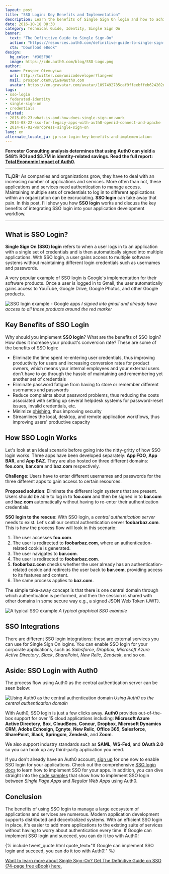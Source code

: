 ```yaml
---
layout: post
title: "SSO Login: Key Benefits and Implementation"
description: Learn the benefits of Single Sign On login and how to achieve it with Auth0
date: 2016-10-18 08:30
category: Technical Guide, Identity, Single Sign On
banner:
  text: "The Definitive Guide to Single Sign-On"
  action: "https://resources.auth0.com/definitive-guide-to-single-sign-on/?utm_source=blog"
  cta: "Download eBook"
design:
  bg_color: "#305F96"
  image: https://cdn.auth0.com/blog/SSO-Logo.png
author:
  name: Prosper Otemuyiwa
  url: http://twitter.com/unicodeveloper?lang=en
  mail: prosper.otemuyiwa@auth0.com
  avatar: https://en.gravatar.com/avatar/1097492785caf9ffeebffeb624202d8f?s=200
tags:
- sso-login
- federated-identity
- single-sign-on
- credentials
related:
- 2015-09-23-what-is-and-how-does-single-sign-on-work
- 2014-08-22-sso-for-legacy-apps-with-auth0-openid-connect-and-apache
- 2014-07-02-wordpress-single-sign-on
lang: en
alternate_locale_ja: jp-sso-login-key-benefits-and-implementation
---
```


<div class="alert alert-info alert-icon">
  <i class="icon-budicon-500"></i>
  <strong>Forrester Consulting analysis determines that using Auth0 can yield a 548% ROI and $3.7M in identity-related savings. Read the full report: <a href="https://resources.auth0.com/forrester-tei-research-case-study/">Total Economic Impact of Auth0</a>.</strong>
</div>

---

**TL;DR:** As companies and organizations grow, they have to deal with an increasing number of applications and services. More often than not, these applications and services need authentication to manage access. Maintaining multiple sets of credentials to log in to different applications within an organization can be excruciating. **SSO login** can take away that pain. In this post, I'll show you how **SSO login** works and discuss the key benefits of integrating SSO login into your application development workflow.

---

## What is SSO Login?

**Single Sign On (SSO) login** refers to when a user logs in to an application with a single set of credentials and is then automatically signed into multiple applications. With SSO login, a user gains access to multiple software systems without maintaining different login credentials such as usernames and passwords.

A very popular example of SSO login is Google's implementation for their software products. Once a user is logged in to Gmail, the user automatically gains access to YouTube, Google Drive, Google Photos, and other Google products.

![SSO login example - Google apps](https://cdn.auth0.com/blog/sso-google-upload.png)
_I signed into gmail and already have access to all those products around the red marker_

## Key Benefits of SSO Login

Why should you implement **SSO login**? What are the benefits of SSO login? How does it increase your product's conversion rate? These are some of the benefits of SSO login:

* Eliminate the time spent re-entering user credentials, thus improving productivity for users and increasing conversion rates for product owners, which means your internal employees and your external users don't have to go through the hassle of maintaining and remembering yet another set of credentials
* Eliminate password fatigue from having to store or remember different usernames and passwords
* Reduce complaints about password problems, thus reducing the costs associated with setting up several helpdesk systems for password-reset issues, invalid credentials, etc.
* Minimize [phishing](https://en.wikipedia.org/wiki/Phishing), thus improving security
* Streamlines the local, desktop, and remote application workflows, thus improving users' productive capacity

## How SSO Login Works

Let's look at an ideal scenario before going into the nitty-gritty of how SSO login works. Three apps have been developed separately: **App FOO**, **App BAR**, and **App BAZ**. They are also hosted on three different domains: **foo.com**, **bar.com** and **baz.com** respectively.

**Challenge**: Users have to enter different usernames and passwords for the three different apps to gain access to certain resources.

**Proposed solution**: Eliminate the different login systems that are present. Users should be able to log in to **foo.com** and then be signed in to  **bar.com** and **baz.com** automatically without having to re-enter their authentication credentials.

**SSO login to the rescue**: With SSO login, a *central authentication server* needs to exist. Let's call our central authentication server **foobarbaz.com**. This is how the process flow will look in this scenario:

1. The user accesses **foo.com**.
2. The user is redirected to **foobarbaz.com**, where an authentication-related cookie is generated.
3. The user navigates to **bar.com**.
4. The user is redirected to **foobarbaz.com**.
5. **foobarbaz.com** checks whether the user already has an authentication-related cookie and redirects the user back to **bar.com**, providing access to its features and content.
6. The same process applies to **baz.com**.

The simple take-away concept is that there is one central domain through which authentication is performed, and then the session is shared with other domains in some secure way e.g., a signed JSON Web Token (JWT).

![A typical SSO example](https://cdn.auth0.com/blog/typical-sso.png)
_A typical graphical SSO example_

## SSO Integrations

There are different SSO login integrations: these are external services you can use for Single Sign On logins. You can enable SSO login for your corporate applications, such as *Salesforce*, *Dropbox*, *Microsoft Azure Active Directory*, *Slack*, *SharePoint*, *New Relic*, *Zendesk*, and so on.

## Aside: SSO Login with Auth0

The process flow using Auth0 as the central authentication server can be seen below:

![Using Auth0 as the central authentication domain](https://cdn.auth0.com/blog/auth0-sso-flow.png)
_Using Auth0 as the central authentication domain_

With Auth0, SSO login is just a few clicks away. **Auth0** provides out-of-the-box support for over 15 cloud applications including: **Microsoft Azure Active Directory**, **Box**, **CloudBees**, **Concur**, **Dropbox**, **Microsoft Dynamics CRM**, **Adobe Echosign**, **Egnyte**, **New Relic**, **Office 365**, **Salesforce**, **SharePoint**, **Slack**, **Springcm**, **Zendesk**, and **Zoom**.

We also support industry standards such as **SAML**, **WS-Fed**, and **OAuth 2.0** so you can hook up any third-party application you need.

If you don't already have an Auth0 account, <a href="https://auth0.com/signup" data-amp-replace="CLIENT_ID" data-amp-addparams="anonId=CLIENT_ID(cid-scope-cookie-fallback-name)">sign up</a> for one now to enable SSO login for your applications. Check out the comprehensive [SSO login docs](https://auth0.com/docs/sso) to learn how to implement SSO for your apps. In addition, you can dive straight into the [code samples](https://github.com/auth0-samples/auth0-sso-sample) that show how to implement SSO login between *Single Page Apps* and *Regular Web Apps* using Auth0.

## Conclusion

The benefits of using SSO login to manage a large ecosystem of applications and services are numerous. Modern application development supports distributed and decentralized systems. With an efficient SSO login in place, it's easier to add more applications to the existing suite of services without having to worry about authentication every time. If Google can implement SSO login and succeed, you can do it too with Auth0!

{% include tweet_quote.html quote_text="If Google can implement SSO login and succeed, you can do it too with Auth0!" %}

[Want to learn more about Single Sign-On? Get The Definitive Guide on SSO (74-page free eBook) here.](https://resources.auth0.com/definitive-guide-to-single-sign-on/?utm_source=blog)
